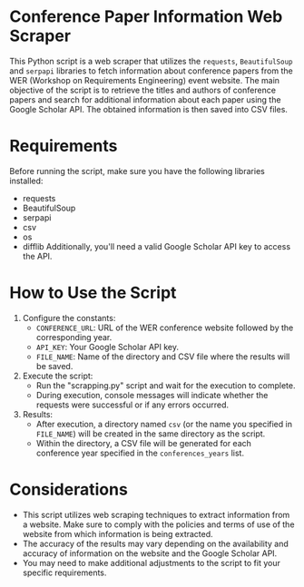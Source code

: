 # Conference Paper Information Web Scraper

This Python script is a web scraper that utilizes the `requests`, `BeautifulSoup` and `serpapi` libraries to fetch information about conference papers from the WER (Workshop on Requirements Engineering) event website.
The main objective of the script is to retrieve the titles and authors of conference papers and search for additional information about each paper using the Google Scholar API. The obtained information is then saved into CSV files.

# Requirements
Before running the script, make sure you have the following libraries installed:
- requests
- BeautifulSoup
- serpapi
- csv
- os
- difflib
Additionally, you'll need a valid Google Scholar API key to access the API.

# How to Use the Script
1. Configure the constants:
   - `CONFERENCE_URL`: URL of the WER conference website followed by the corresponding year.
   - `API_KEY`: Your Google Scholar API key.
   - `FILE_NAME`: Name of the directory and CSV file where the results will be saved.
2. Execute the script:
   - Run the "scrapping.py" script and wait for the execution to complete.
   - During execution, console messages will indicate whether the requests were successful or if any errors occurred.
3. Results:
   - After execution, a directory named `csv` (or the name you specified in `FILE_NAME`) will be created in the same directory as the script.
   - Within the directory, a CSV file will be generated for each conference year specified in the `conferences_years` list.
     
# Considerations
- This script utilizes web scraping techniques to extract information from a website. Make sure to comply with the policies and terms of use of the website from 
  which information is being extracted.
- The accuracy of the results may vary depending on the availability and accuracy of information on the website and the Google Scholar API.
- You may need to make additional adjustments to the script to fit your specific requirements.
